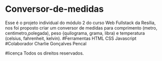 # Conversor-de-medidas
Esse é o projeto individual do módulo 2 do curso Web Fullstack da Resília, nos foi proposto criar um conversor de medidas para comprimento (metro, centimetro,polegada), peso {quilograma, grama, libra) e  temperatura (celsius, fahrenheit, kelvin).
#Ferramentas
HTML
CSS
Javascript
#Colaborador
Charlie Gonçalves Pencal

#licença
Todos os direitos reservados.

